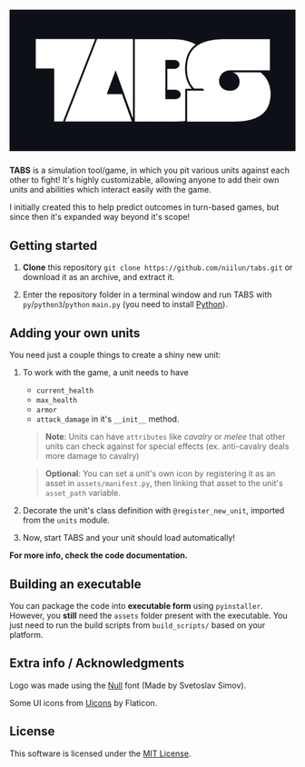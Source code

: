 <h1 align="center"><img src="assets/logos/logo.20.png"/></h1>

**TABS** is a simulation tool/game, in which you pit various units against each other to fight! It's highly customizable, allowing anyone to add their own units and abilities which interact easily with the game.

I initially created this to help predict outcomes in turn-based games, but since then it's expanded way beyond it's scope!

## Getting started

1. **Clone** this repository ```git clone https://github.com/niilun/tabs.git``` or download it as an archive, and extract it.

2. Enter the repository folder in a terminal window and run TABS with ```py```/```python3```/```python``` ```main.py``` (you need to install [Python](https://www.python.org/downloads/)).

## Adding your own units

You need just a couple things to create a shiny new unit:

1. To work with the game, a unit needs to have
    - ```current_health```
    - ```max_health```
    - ```armor```
    - ```attack_damage```
in it's `__init__` method.

    > **Note**: Units can have ```attributes``` like *cavalry* or *melee* that other units can check against for special effects (ex. anti-cavalry deals more damage to cavalry)

    > **Optional**: You can set a unit's own icon by registering it as an asset in ```assets/manifest.py```, then linking that asset to the unit's ```asset_path``` variable.

2. Decorate the unit's class definition with ```@register_new_unit```, imported from the ```units``` module.

3. Now, start TABS and your unit should load automatically!

**For more info, check the code documentation.**

## Building an executable

You can package the code into **executable form** using ```pyinstaller```. However, you **still** need the ```assets``` folder present with the executable. You just need to run the build scripts from ```build_scripts/``` based on your platform.

## Extra info / Acknowledgments

Logo was made using the [Null](https://online-fonts.com/fonts/null) font (Made by Svetoslav Simov).

Some UI icons from [Uicons](https://www.flaticon.com/uicons) by Flaticon.

## License

This software is licensed under the [MIT License](https://en.wikipedia.org/wiki/MIT_License).
